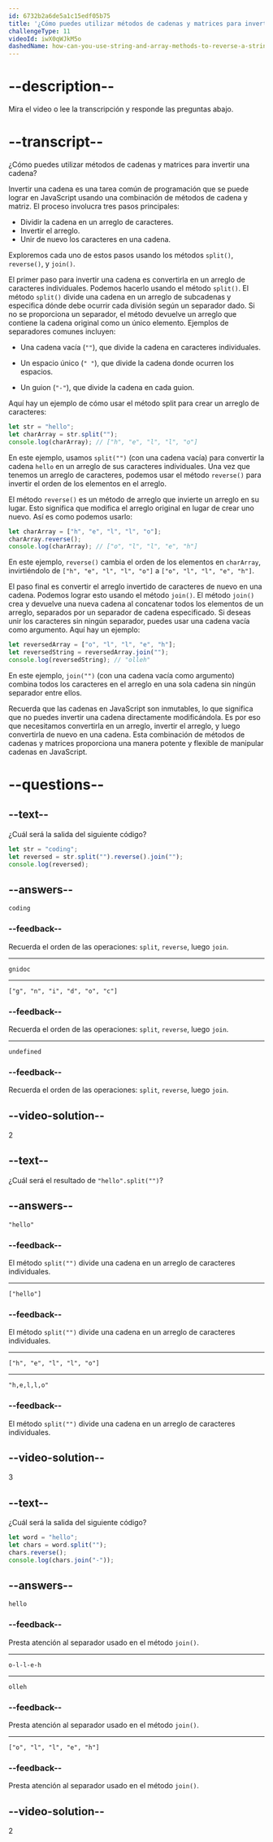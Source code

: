 ```yaml
---
id: 6732b2a6de5a1c15edf05b75
title: '¿Cómo puedes utilizar métodos de cadenas y matrices para invertir una cadena?'
challengeType: 11
videoId: iwX0qWJkM5o
dashedName: how-can-you-use-string-and-array-methods-to-reverse-a-string
---
```


# --description--

Mira el video o lee la transcripción y responde las preguntas abajo.

# --transcript--

¿Cómo puedes utilizar métodos de cadenas y matrices para invertir una cadena?

Invertir una cadena es una tarea común de programación que se puede lograr en JavaScript usando una combinación de métodos de cadena y matriz. El proceso involucra tres pasos principales:

- Dividir la cadena en un arreglo de caracteres.
- Invertir el arreglo.
- Unir de nuevo los caracteres en una cadena.

Exploremos cada uno de estos pasos usando los métodos `split()`, `reverse()`, y `join()`.

El primer paso para invertir una cadena es convertirla en un arreglo de caracteres individuales. Podemos hacerlo usando el método `split()`. El método `split()` divide una cadena en un arreglo de subcadenas y especifica dónde debe ocurrir cada división según un separador dado. Si no se proporciona un separador, el método devuelve un arreglo que contiene la cadena original como un único elemento. Ejemplos de separadores comunes incluyen:

- Una cadena vacía (`""`), que divide la cadena en caracteres individuales.

- Un espacio único (`" "`), que divide la cadena donde ocurren los espacios.

- Un guion (`"-"`), que divide la cadena en cada guion.

Aquí hay un ejemplo de cómo usar el método split para crear un arreglo de caracteres:

```js
let str = "hello";
let charArray = str.split("");
console.log(charArray); // ["h", "e", "l", "l", "o"]
```

En este ejemplo, usamos `split("")` (con una cadena vacía) para convertir la cadena `hello` en un arreglo de sus caracteres individuales. Una vez que tenemos un arreglo de caracteres, podemos usar el método `reverse()` para invertir el orden de los elementos en el arreglo.

El método `reverse()` es un método de arreglo que invierte un arreglo en su lugar. Esto significa que modifica el arreglo original en lugar de crear uno nuevo. Así es como podemos usarlo:

```js
let charArray = ["h", "e", "l", "l", "o"];
charArray.reverse();
console.log(charArray); // ["o", "l", "l", "e", "h"]
```

En este ejemplo, `reverse()` cambia el orden de los elementos en `charArray`, invirtiéndolo de `["h", "e", "l", "l", "o"]` a `["o", "l", "l", "e", "h"]`.

El paso final es convertir el arreglo invertido de caracteres de nuevo en una cadena. Podemos lograr esto usando el método `join()`. El método `join()` crea y devuelve una nueva cadena al concatenar todos los elementos de un arreglo, separados por un separador de cadena especificado. Si deseas unir los caracteres sin ningún separador, puedes usar una cadena vacía como argumento. Aquí hay un ejemplo:

```js
let reversedArray = ["o", "l", "l", "e", "h"];
let reversedString = reversedArray.join("");
console.log(reversedString); // "olleh"
```

En este ejemplo, `join("")` (con una cadena vacía como argumento) combina todos los caracteres en el arreglo en una sola cadena sin ningún separador entre ellos.

Recuerda que las cadenas en JavaScript son inmutables, lo que significa que no puedes invertir una cadena directamente modificándola. Es por eso que necesitamos convertirla en un arreglo, invertir el arreglo, y luego convertirla de nuevo en una cadena. Esta combinación de métodos de cadenas y matrices proporciona una manera potente y flexible de manipular cadenas en JavaScript.

# --questions--

## --text--

¿Cuál será la salida del siguiente código?

```js
let str = "coding";
let reversed = str.split("").reverse().join("");
console.log(reversed);
```

## --answers--

`coding`

### --feedback--

Recuerda el orden de las operaciones: `split`, `reverse`, luego `join`.

---

`gnidoc`

---

`["g", "n", "i", "d", "o", "c"]`

### --feedback--

Recuerda el orden de las operaciones: `split`, `reverse`, luego `join`.

---

`undefined`

### --feedback--

Recuerda el orden de las operaciones: `split`, `reverse`, luego `join`.

## --video-solution--

2

## --text--

¿Cuál será el resultado de `"hello".split("")`?

## --answers--

`"hello"`

### --feedback--

El método `split("")` divide una cadena en un arreglo de caracteres individuales.

---

`["hello"]`

### --feedback--

El método `split("")` divide una cadena en un arreglo de caracteres individuales.

---

`["h", "e", "l", "l", "o"]`

---

`"h,e,l,l,o"`

### --feedback--

El método `split("")` divide una cadena en un arreglo de caracteres individuales.

## --video-solution--

3

## --text--

¿Cuál será la salida del siguiente código?

```js
let word = "hello";
let chars = word.split("");
chars.reverse();
console.log(chars.join("-"));
```

## --answers--

`hello`

### --feedback--

Presta atención al separador usado en el método `join()`.

---

`o-l-l-e-h`

---

`olleh`

### --feedback--

Presta atención al separador usado en el método `join()`.

---

`["o", "l", "l", "e", "h"]`

### --feedback--

Presta atención al separador usado en el método `join()`.

## --video-solution--

2
